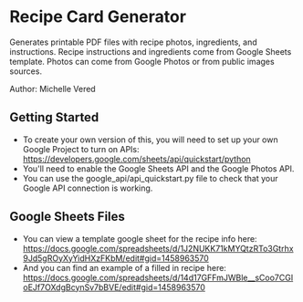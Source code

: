# Recipe Card Generator
Generates printable PDF files with recipe photos, ingredients, and instructions. Recipe instructions and ingredients come from Google Sheets template. Photos can come from Google Photos or from public images sources.

Author: Michelle Vered

## Getting Started
- To create your own version of this, you will need to set up your own Google Project to turn on APIs: https://developers.google.com/sheets/api/quickstart/python
- You'll need to enable the Google Sheets API and the Google Photos API.
- You can use the google_api/api_quickstart.py file to check that your Google API connection is working.

## Google Sheets Files
- You can view a template google sheet for the recipe info here: https://docs.google.com/spreadsheets/d/1J2NUKK71kMYQtzRTo3Gtrhx9Jd5gROyXyYidHXzFKbM/edit#gid=1458963570
- And you can find an example of a filled in recipe here: https://docs.google.com/spreadsheets/d/14d17GFFmJWBle__sCoo7CGIoEJf7OXdgBcynSv7bBVE/edit#gid=1458963570





